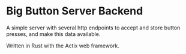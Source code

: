 # Big Button Server Backend

A simple server with several http endpoints to accept and store button presses, and make this data available.

Written in Rust with the Actix web framework.
